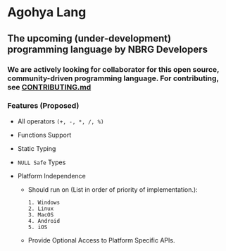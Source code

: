 # Agohya Lang

## The upcoming (under-development) programming language by NBRG Developers

### We are actively looking for collaborator for this open source, community-driven programming language. For contributing, see [CONTRIBUTING.md](https://github.com/agohya/lang/tree/master/CONTRIBUTING.md)

### Features (Proposed)

* All operators `(+, -, *, /, %)`
* Functions Support
* Static Typing
* `NULL Safe` Types
* Platform Independence

  * Should run on (List in order of priority of implementation.):

        1. Windows
        2. Linux
        3. MacOS
        4. Android
        5. iOS
  * Provide Optional Access to Platform Specific APIs.
